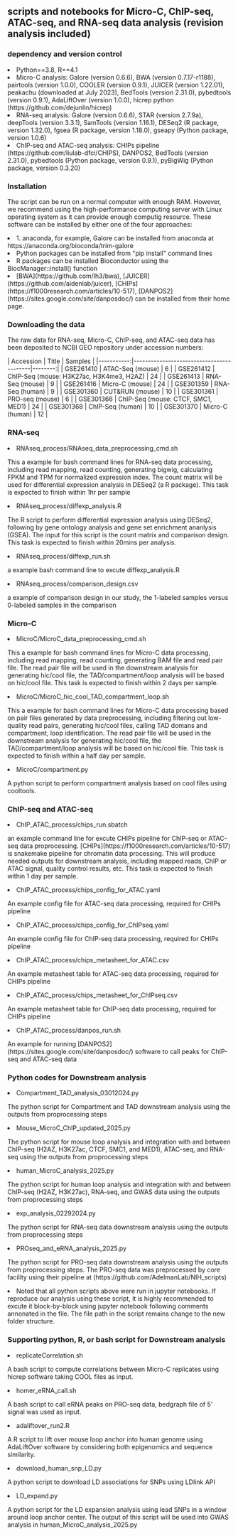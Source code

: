 ## scripts and notebooks for Micro-C, ChIP-seq, ATAC-seq, and RNA-seq data analysis (revision analysis included)
### dependency and version control
<li>Python==3.8, R==4.1</li>
<li>Micro-C analysis: Galore (version 0.6.6), BWA (version 0.7.17-r1188), pairtools (version 1.0.0), COOLER (version 0.9.1), JUICER (version 1.22.01), peakachu (downloaded at July 2023), BedTools (version 2.31.0), pybedtools (version 0.9.1), AdaLiftOver (version 1.0.0), hicrep python (https://github.com/dejunlin/hicrep)</li>
<li>RNA-seq analysis: Galore (version 0.6.6), STAR (version 2.7.9a), deepTools (version 3.3.1), SamTools (version 1.16.1), DESeq2 (R package, version 1.32.0), fgsea (R package, version 1.18.0), gseapy (Python package, version 1.0.6)</li>
<li>ChIP-seq and ATAC-seq analysis: CHIPs pipeline (https://github.com/liulab-dfci/CHIPS), DANPOS2, BedTools (version 2.31.0), pybedtools (Python package, version 0.9.1), pyBigWig (Python package, version 0.3.20)</li>

### Installation
The script can be run on a normal computer with enough RAM. However, we recommend using the high-performance computing server with Linux operating system as it can provide enough computig resource. These software can be installed by either one of the four approaches:
<li>1. anaconda, for example, Galore can be installed from anaconda at https://anaconda.org/bioconda/trim-galore</li>
<li>Python packages can be installed from "pip install" command lines</li>
<li>R packages can be installed Bioconductor using the BiocManager::install() function</li>
<li>[BWA](https://github.com/lh3/bwa), [JUICER](https://github.com/aidenlab/juicer), [CHIPs](https://f1000research.com/articles/10-517), [DANPOS2](https://sites.google.com/site/danposdoc/) can be installed from their home page.</li>

### Downloading the data
<p>The raw data for RNA-seq, Micro-C, ChIP-seq, and ATAC-seq data has been deposited to NCBI GEO repository under accession numbers:</p>
| Accession  | Title                                    | Samples |
|-----------:|------------------------------------------|--------:|
| GSE261410  | ATAC-Seq (mouse)                         |       6 |
| GSE261412  | ChIP-Seq (mouse: H3K27ac, H3K4me3, H2AZ) |      24 |
| GSE261413  | RNA-Seq (mouse)                          |       9 |
| GSE261416  | Micro-C (mouse)                          |      24 |
| GSE301359  | RNA-Seq (human)                          |       9 |
| GSE301360  | CUT&RUN (mouse)                          |      10 |
| GSE301361  | PRO-seq (mouse)                          |       6 |
| GSE301366  | ChIP-Seq (mouse: CTCF, SMC1, MED1)       |      24 |
| GSE301368  | ChIP-Seq (human)                         |      10 |
| GSE301370  | Micro-C (human)                          |      12 |

### RNA-seq
<li>RNAseq_process/RNAseq_data_preprocessing_cmd.sh</li>
<p>This a example for bash command lines for RNA-seq data processing, including read mapping, read counting, generating bigwig, calculating FPKM and TPM for normalized expression index. The count matrix will be used for differential expression analysis in DESeq2 (a R package). This task is expected to finish within 1hr per sample</p>

<li>RNAseq_process/diffexp_analysis.R</li>
<p>The R script to perform differential expression analysis using DESeq2, following by gene ontology analysis and gene set enrichment ananlysis (GSEA). The input for this script is the count matrix and comparison design. This task is expected to finish within 20mins per analysis.</p>

<li>RNAseq_process/diffexp_run.sh</li>
<p>a example bash command line to excute diffexp_analysis.R</p>

<li>RNAseq_process/comparison_design.csv</li>
<p>a example of comparison design in our study, the 1-labeled samples versus 0-labeled samples in the comparison</p>


### Micro-C
<li>MicroC/MicroC_data_preprocessing_cmd.sh</li>
<p>This a example for bash command lines for Micro-C data processing, including read mapping, read counting, generating BAM file and read pair file. The read pair file will be used in the downstream analysis for generating hic/cool file, the TAD/compartment/loop analysis will be based on hic/cool file. This task is expected to finish within 2 days per sample.</p>

<li>MicroC/MicroC_hic_cool_TAD_compartment_loop.sh</li>
<p>This a example for bash command lines for Micro-C data processing based on pair files generated by data preprocessing, including filtering out low-quality read pairs, generating hic/cool files, calling TAD domans and compartment, loop identification. The read pair file will be used in the downstream analysis for generating hic/cool file, the TAD/compartment/loop analysis will be based on hic/cool file. This task is expected to finish within a half day per sample.</p>

<li>MicroC/compartment.py</li>
<p>A python script to perform compartment analysis based on cool files using cooltools.</p>

### ChIP-seq and ATAC-seq
<li>ChIP_ATAC_process/chips_run.sbatch</li>
<p>an example command line for excute CHIPs pipeline for ChIP-seq or ATAC-seq data proprocessing. [CHIPs](https://f1000research.com/articles/10-517) is snakemake pipeline for chromatin data processing. This will produce needed outputs for downstream analysis, including mapped reads, ChIP or ATAC signal, quality control results, etc. This task is expected to finish within 1 day per sample.</p>

<li>ChIP_ATAC_process/chips_config_for_ATAC.yaml</li>
<p>An example config file for ATAC-seq data processing, required for CHIPs pipeline</p>

<li>ChIP_ATAC_process/chips_config_for_ChIPseq.yaml</li>
<p>An example config file for ChIP-seq data processing, required for CHIPs pipeline</p>

<li>ChIP_ATAC_process/chips_metasheet_for_ATAC.csv</li>
<p>An example metasheet table for ATAC-seq data processing, required for CHIPs pipeline</p>

<li>ChIP_ATAC_process/chips_metasheet_for_ChIPseq.csv</li>
<p>An example metasheet table for ChIP-seq data processing, required for CHIPs pipeline</p>

<li>ChIP_ATAC_process/danpos_run.sh</li>
<p>An example for running [DANPOS2](https://sites.google.com/site/danposdoc/) software to call peaks for ChIP-seq and ATAC-seq data</p>

### Python codes for Downstream analysis
<li>Compartment_TAD_analysis_03012024.py</li>
<p>The python script for Compartment and TAD downstream analysis using the outputs from proprocessing steps</p>

<li>Mouse_MicroC_ChIP_updated_2025.py</li>
<p>The python script for mouse loop analysis and integration with and between ChIP-seq (H2AZ, H3K27ac, CTCF, SMC1, and MED1), ATAC-seq, and RNA-seq using the outputs from proprocessing steps</p>

<li>human_MicroC_analysis_2025.py</li>
<p>The python script for human loop analysis and integration with and between ChIP-seq (H2AZ, H3K27ac), RNA-seq, and GWAS data using the outputs from proprocessing steps</p>

<li>exp_analysis_02292024.py</li>
<p>The python script for RNA-seq data downstream analysis using the outputs from proprocessing steps</p>

<li>PROseq_and_eRNA_analysis_2025.py</li>
<p>The python script for PRO-seq data downstream analysis using the outputs from proprocessing steps. The PRO-seq data was preprocessed by core facility using their pipeline at (https://github.com/AdelmanLab/NIH_scripts)</p>
<li>Noted that all python scripts above were run in jupyter notebooks. If reproduce our analysis using these script, it is highly recommended to excute it block-by-block using jupyter notebook following comments annonated in the file. The file path in the script remains change to the new folder structure. </li>

### Supporting python, R, or bash script for Downstream analysis
<li>replicateCorrelation.sh</li>
<p>A bash script to compute correlations between Micro-C replicates using hicrep software taking COOL files as input.</p>

<li>homer_eRNA_call.sh</li>
<p>A bash script to call eRNA peaks on PRO-seq data, bedgraph file of 5' signal was used as input.</p>

<li>adaliftover_run2.R</li>
<p>A R script to lift over mouse loop anchor into human genome using AdaLiftOver software by considering both epigenomics and sequence similarity.</p>

<li>download_human_snp_LD.py</li>
<p>A python script to download LD associations for SNPs using LDlink API</p>

<li>LD_expand.py</li>
<p>A python script for the LD expansion analysis using lead SNPs in a window around loop anchor center. The output of this script will be used into GWAS analysis in human_MicroC_analysis_2025.py</p>

